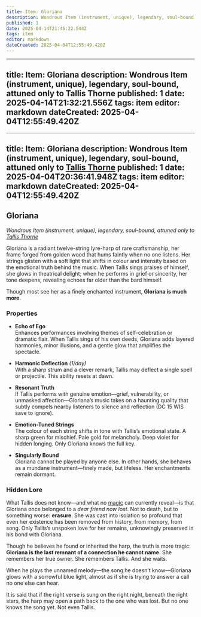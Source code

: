 ```yaml
---
title: Item: Gloriana
description: Wondrous Item (instrument, unique), legendary, soul-bound, attuned only to Tallis Thorne
published: 1
date: 2025-04-14T21:45:22.544Z
tags: item
editor: markdown
dateCreated: 2025-04-04T12:55:49.420Z
---
```


---
title: Item: Gloriana
description: Wondrous Item (instrument, unique), legendary, soul-bound, attuned only to Tallis Thorne
published: 1
date: 2025-04-14T21:32:21.556Z
tags: item
editor: markdown
dateCreated: 2025-04-04T12:55:49.420Z
---

---
title: Item: Gloriana
description: Wondrous Item (instrument, unique), legendary, soul-bound, attuned only to [Tallis Thorne](/geography/settlement/city/city-of-or/local/tallis-thorne.md)
published: 1
date: 2025-04-04T20:36:41.948Z
tags: item
editor: markdown
dateCreated: 2025-04-04T12:55:49.420Z
---

## **Gloriana**  
*Wondrous Item (instrument, unique), legendary, soul-bound, attuned only to [Tallis Thorne](/geography/settlement/city/city-of-or/local/tallis-thorne.md)*

Gloriana is a radiant twelve-string lyre-harp of rare craftsmanship, her frame forged from golden wood that hums faintly when no one listens. Her strings glisten with a soft light that shifts in colour and intensity based on the emotional truth behind the music. When Tallis sings praises of himself, she glows in theatrical delight; when he performs in grief or sincerity, her tone deepens, revealing echoes far older than the bard himself.

Though most see her as a finely enchanted instrument, **Gloriana is much more**.

### **Properties**

- **Echo of Ego**  
  Enhances performances involving themes of self-celebration or dramatic flair. When Tallis sings of his own deeds, Gloriana adds layered harmonies, minor illusions, and a gentle glow that amplifies the spectacle.

- **Harmonic Deflection** *(1/day)*  
  With a sharp strum and a clever remark, Tallis may deflect a single spell or projectile. This ability resets at dawn.

- **Resonant Truth**  
  If Tallis performs with genuine emotion—grief, vulnerability, or unmasked affection—Gloriana’s music takes on a haunting quality that subtly compels nearby listeners to silence and reflection (DC 15 WIS save to ignore).

- **Emotion-Tuned Strings**  
  The colour of each string shifts in tone with Tallis’s emotional state. A sharp green for mischief. Pale gold for melancholy. Deep violet for hidden longing. Only Gloriana knows the full key.

- **Singularly Bound**  
  Gloriana cannot be played by anyone else. In other hands, she behaves as a mundane instrument—finely made, but lifeless. Her enchantments remain dormant.
  
### **Hidden Lore**

What Tallis does not know—and what no [magic](/structure/mechanic/magic.md) can currently reveal—is that Gloriana once belonged to a *dear friend now lost*. Not to death, but to something worse: **erasure**. She was cast into isolation so profound that even her existence has been removed from history, from memory, from song. Only Tallis’s unspoken love for her remains, unknowingly preserved in his bond with Gloriana.

Though he believes he found or inherited the harp, the truth is more tragic: **Gloriana is the last remnant of a connection he cannot name.** She remembers her true owner. She remembers Tallis. And she waits.

When he plays the unnamed melody—the song he doesn’t know—Gloriana glows with a sorrowful blue light, almost as if she is trying to answer a call no one else can hear.

It is said that if the right verse is sung on the right night, beneath the right stars, the harp may open a path back to the one who was lost. But no one knows the song yet. Not even Tallis.
